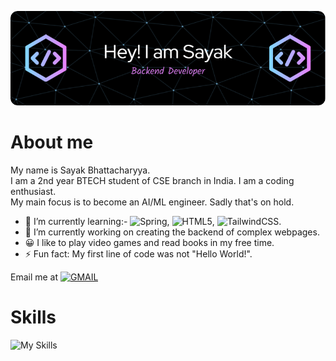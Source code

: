 ![Header image](https://github.com/Coding-enthu/Coding-enthu/blob/main/Assets/github-header-image.png)

# About me

My name is Sayak Bhattacharyya.  
I am a 2nd year BTECH student of CSE branch in India. I am a coding enthusiast.   
My main focus is to become an AI/ML engineer. Sadly that's on hold.   

- 🌱 I’m currently learning:- ![Spring](https://img.shields.io/badge/spring-%236DB33F.svg?style=for-the-badge&logo=spring&logoColor=white), ![HTML5](https://img.shields.io/badge/html5-%23E34F26.svg?style=for-the-badge&logo=html5&logoColor=white), ![TailwindCSS](https://img.shields.io/badge/tailwindcss-%2338B2AC.svg?style=for-the-badge&logo=tailwind-css&logoColor=white).
- 🔭 I’m currently working on creating the backend of complex webpages.
- 😀 I like to play video games and read books in my free time.
- ⚡ Fun fact: My first line of code was not "Hello World!".

Email me at  <a href="mailto:sayakthegreat2004@gmail.com">![GMAIL](https://img.shields.io/badge/Gmail-D14836?style=for-the-badge&logo=gmail&logoColor=white)</a> 
# Skills
![My Skills](https://skillicons.dev/icons?i=js,express,nodejs,flask,mysql,mongodb,java,spring,vscode,numpy,pandas)
